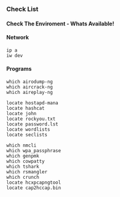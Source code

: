 ### Check List

#### Check The Enviroment - Whats Available!

#### Network
```text
ip a
iw dev
```

#### Programs
```text
which airodump-ng
which aircrack-ng
which aireplay-ng

locate hostapd-mana
locate hashcat
locate john
locate rockyou.txt
locate password.lst
locate wordlists
locate seclists

which nmcli
which wpa_passphrase
which genpmk
which cowpatty
which tshark
which rsmangler
which crunch
locate hcxpcapngtool
locate cap2hccap.bin
```
